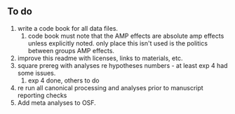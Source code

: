 ## To do

1. write a code book for all data files.
   1. code book must note that the AMP effects are absolute amp effects unless explicitly noted. only place this isn't used is the politics between groups AMP effects.
2. improve this readme with licenses, links to materials, etc.
3. square prereg with analyses re hypotheses numbers - at least exp 4 had some issues.
   1. exp 4 done, others to do
4. re run all canonical processing and analyses prior to manuscript reporting checks
5. Add meta analyses to OSF.
